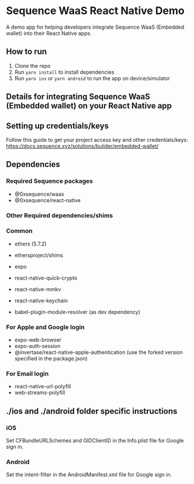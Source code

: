 # Sequence WaaS React Native Demo

A demo app for helping developers integrate Sequence WaaS (Embedded wallet) into their React Native apps.

## How to run

1. Clone the repo
2. Run `yarn install` to install dependencies
3. Run `yarn ios` or `yarn android` to run the app on device/simulator

## Details for integrating Sequence WaaS (Embedded wallet) on your React Native app

## Setting up credentials/keys

Follow this guide to get your project access key and other credentials/keys: https://docs.sequence.xyz/solutions/builder/embedded-wallet/

## Dependencies

### Required Sequence packages

- @0xsequence/waas
- @0xsequence/react-native

### Other Required dependencies/shims

### Common

- ethers (5.7.2)
- ethersproject/shims
- expo
- react-native-quick-crypto
- react-native-mmkv
- react-native-keychain

- babel-plugin-module-resolver (as dev dependency)

### For Apple and Google login

- expo-web-browser
- expo-auth-session
- @invertase/react-native-apple-authentication (use the forked version specified in the package.json)

### For Email login

- react-native-url-polyfill
- web-streams-polyfill

## ./ios and ./android folder specific instructions

### iOS

Set CFBundleURLSchemes and GIDClientID in the Info.plist file for Google sign in.

### Android

Set the intent-filter in the AndroidManifest.xml file for Google sign in.
